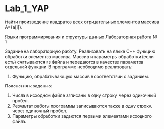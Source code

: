# Lab_1_YAP

Найти произведение квадратов всех отрицательных элементов массива A={a[i]}.

Языки программирования и структуры данных
Лабораторная работа № 1

Задание на лабораторную работу.
Реализовать на языке C++ функцию обработки элементов массива. Массив и
параметры обработки (если есть) считываются из файла и передаются в качестве
параметра отдельной функции.
В программе необходимо реализовать:
1. Функцию, обрабатывающую массив в соответствии с заданием.

Пояснения к заданию:
1. Числа в исходном файле записаны в одну строку, через одиночный пробел.
2. Результат работы программы записываются также в одну строку, через
одиночный пробел.
3. Параметры обработки задаются первыми элементами исходного файла.
